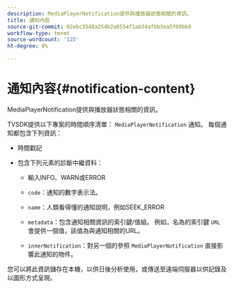 ```yaml
---
description: MediaPlayerNotification提供與播放器狀態相關的資訊。
title: 通知內容
source-git-commit: 02ebc3548a254b2a6554f1ab34afbb3ea5f09bb8
workflow-type: tm+mt
source-wordcount: '125'
ht-degree: 0%

---
```


# 通知內容{#notification-content}

MediaPlayerNotification提供與播放器狀態相關的資訊。

TVSDK提供以下專案的時間順序清單： `MediaPlayerNotification` 通知。 每個通知都包含下列資訊：

* 時間戳記
* 包含下列元素的診斷中繼資料：

   * 輸入INFO、WARN或ERROR
   * `code`：通知的數字表示法。
   * `name`：人類看得懂的通知說明，例如SEEK_ERROR
   * `metadata`：包含通知相關資訊的索引鍵/值組。 例如，名為的索引鍵 `URL` 會提供一個值，該值為與通知相關的URL。

   * `innerNotification`：對另一個的參照 `MediaPlayerNotification` 直接影響此通知的物件。

您可以將此資訊儲存在本機，以供日後分析使用，或傳送至遠端伺服器以供記錄及以圖形方式呈現。
